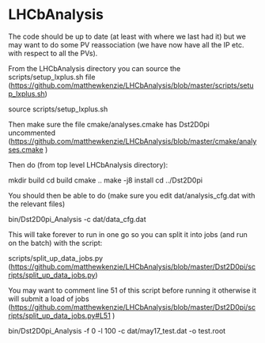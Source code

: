 # LHCbAnalysis

The code should be up to date (at least with where we last had it) but we may want to do some PV reassociation (we have now have all the IP etc. with respect to all the PVs).

From the LHCbAnalysis directory you can source the scripts/setup_lxplus.sh file (https://github.com/matthewkenzie/LHCbAnalysis/blob/master/scripts/setup_lxplus.sh)

source scripts/setup_lxplus.sh

Then make sure the file cmake/analyses.cmake has Dst2D0pi uncommented (https://github.com/matthewkenzie/LHCbAnalysis/blob/master/cmake/analyses.cmake )

Then do (from top level LHCbAnalysis directory):

mkdir build
cd build
cmake ..
make -j8 install
cd ../Dst2D0pi

You should then be able to do (make sure you edit dat/analysis_cfg.dat with the relevant files)

bin/Dst2D0pi_Analysis -c dat/data_cfg.dat

This will take forever to run in one go so you can split it into jobs (and run on the batch) with the script:

scripts/split_up_data_jobs.py (https://github.com/matthewkenzie/LHCbAnalysis/blob/master/Dst2D0pi/scripts/split_up_data_jobs.py)

You may want to comment line 51 of this script before running it otherwise it will submit a load of jobs (https://github.com/matthewkenzie/LHCbAnalysis/blob/master/Dst2D0pi/scripts/split_up_data_jobs.py#L51 )

bin/Dst2D0pi_Analysis -f 0 -l 100 -c dat/may17_test.dat -o test.root